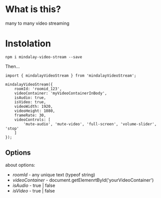 # What is this?

many to many video streaming

# Instolation

`npm i mindalay-video-stream --save`

Then...

```
import { mindalayVideoStream } from 'mindalayVideoStream';

mindalayVideoStream({
    roomId: 'roomid_123',
    videoContainer: 'myVideoContainerInBody',
    isAudio: true,
    isVideo: true,
    videoWidth: 1920,
    videoHeight: 1080,
    frameRate: 30,
    videoControls: [
        'mute-audio', 'mute-video', 'full-screen', 'volume-slider', 'stop'
    ]
});
```

## Options

about options:

* *roomId* - any unique text (typeof string)
* *videoContainer* - document.getElemenrtById('yourVideoContainer')
* *isAudio* - true | false
* *isVideo* - true | false